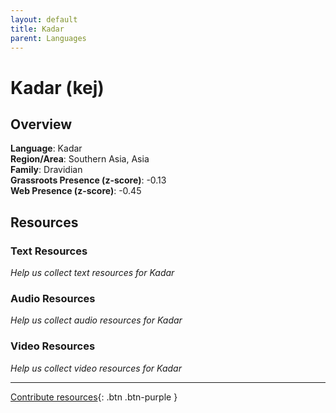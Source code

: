 ```yaml
---
layout: default
title: Kadar
parent: Languages
---
```


# Kadar (kej)

## Overview

**Language**: Kadar  
**Region/Area**: Southern Asia, Asia  
**Family**: Dravidian  
**Grassroots Presence (z-score)**: -0.13  
**Web Presence (z-score)**: -0.45  

## Resources

### Text Resources
*Help us collect text resources for Kadar*

### Audio Resources
*Help us collect audio resources for Kadar*

### Video Resources
*Help us collect video resources for Kadar*

---

[Contribute resources](https://forms.office.com/e/1SfLJx3u1r){: .btn .btn-purple }
